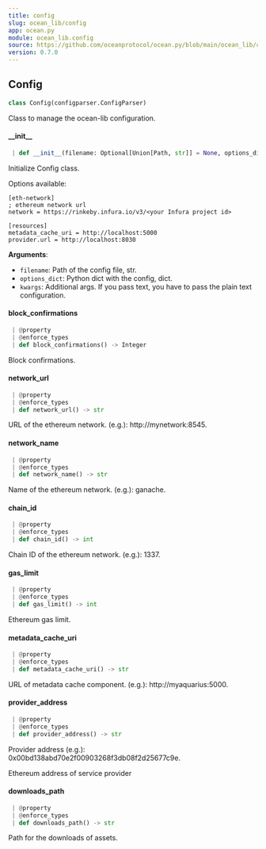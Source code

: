```yaml
---
title: config
slug: ocean_lib/config
app: ocean.py
module: ocean_lib.config
source: https://github.com/oceanprotocol/ocean.py/blob/main/ocean_lib/config.py
version: 0.7.0
---
```

## Config

```python
class Config(configparser.ConfigParser)
```

Class to manage the ocean-lib configuration.

#### \_\_init\_\_

```python
 | def __init__(filename: Optional[Union[Path, str]] = None, options_dict: Optional[Dict[str, Any]] = None, **kwargs, ,) -> None
```

Initialize Config class.

Options available:
```
[eth-network]
; ethereum network url
network = https://rinkeby.infura.io/v3/<your Infura project id>

[resources]
metadata_cache_uri = http://localhost:5000
provider.url = http://localhost:8030
```

**Arguments**:

- `filename`: Path of the config file, str.
- `options_dict`: Python dict with the config, dict.
- `kwargs`: Additional args. If you pass text, you have to pass the plain text configuration.

#### block\_confirmations

```python
 | @property
 | @enforce_types
 | def block_confirmations() -> Integer
```

Block confirmations.

#### network\_url

```python
 | @property
 | @enforce_types
 | def network_url() -> str
```

URL of the ethereum network. (e.g.): http://mynetwork:8545.

#### network\_name

```python
 | @property
 | @enforce_types
 | def network_name() -> str
```

Name of the ethereum network. (e.g.): ganache.

#### chain\_id

```python
 | @property
 | @enforce_types
 | def chain_id() -> int
```

Chain ID of the ethereum network. (e.g.): 1337.

#### gas\_limit

```python
 | @property
 | @enforce_types
 | def gas_limit() -> int
```

Ethereum gas limit.

#### metadata\_cache\_uri

```python
 | @property
 | @enforce_types
 | def metadata_cache_uri() -> str
```

URL of metadata cache component. (e.g.): http://myaquarius:5000.

#### provider\_address

```python
 | @property
 | @enforce_types
 | def provider_address() -> str
```

Provider address (e.g.): 0x00bd138abd70e2f00903268f3db08f2d25677c9e.

Ethereum address of service provider

#### downloads\_path

```python
 | @property
 | @enforce_types
 | def downloads_path() -> str
```

Path for the downloads of assets.

